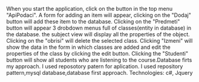 <p> When you start the application, click on the button in the top menu
 "ApiPodaci". A form for adding an item will appear, clicking on the 
"Dodaj" button will add these item to the database. Clicking on the 
"Predmeti" button will appear 3 drobdown menus full of classes(entity in database) in the database.
 the subject view will display all the properties of the object. 
Clicking on the "obrisi" will delete the selected class.
 Clicking "Izmeni" will show the data in the form in which classes are added 
and edit the properties of the class by clicking the edit button. 
Clicking the "Studenti" button will show all students who are listening 
to the course.Database firts my approach. I used reposotory patern for aplication.
I used repository pattern,mysql database,database first approach.
Technologies: c#, Jquery</p>

